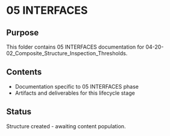 # 05 INTERFACES

## Purpose
This folder contains 05 INTERFACES documentation for 04-20-02_Composite_Structure_Inspection_Thresholds.

## Contents
- Documentation specific to 05 INTERFACES phase
- Artifacts and deliverables for this lifecycle stage

## Status
Structure created - awaiting content population.
